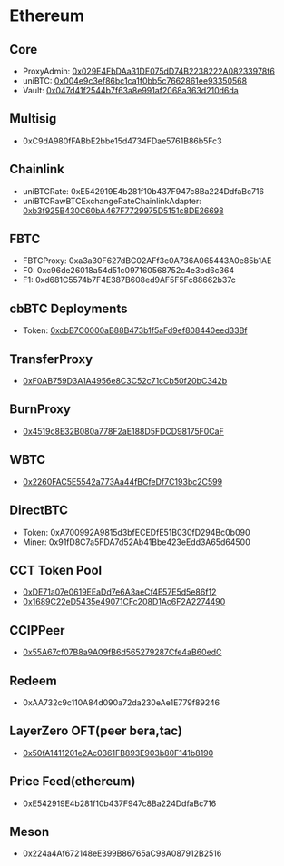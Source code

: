 # Ethereum

## Core

- ProxyAdmin: [0x029E4FbDAa31DE075dD74B2238222A08233978f6](https://etherscan.io/address/0x029E4FbDAa31DE075dD74B2238222A08233978f6)
- uniBTC: [0x004e9c3ef86bc1ca1f0bb5c7662861ee93350568](https://etherscan.io/address/0x004e9c3ef86bc1ca1f0bb5c7662861ee93350568)
- Vault: [0x047d41f2544b7f63a8e991af2068a363d210d6da](https://etherscan.io/address/0x047d41f2544b7f63a8e991af2068a363d210d6da)

## Multisig

- 0xC9dA980fFABbE2bbe15d4734FDae5761B86b5Fc3

## Chainlink

- uniBTCRate: 0xE542919E4b281f10b437F947c8Ba224DdfaBc716
- uniBTCRawBTCExchangeRateChainlinkAdapter: [0xb3f925B430C60bA467F7729975D5151c8DE26698](https://etherscan.io/address/0xb3f925B430C60bA467F7729975D5151c8DE26698)

## FBTC

- FBTCProxy: 0xa3a30F627dBC02AFf3c0A736A065443A0e85b1AE
- F0: 0xc96de26018a54d51c097160568752c4e3bd6c364
- F1: 0xd681C5574b7F4E387B608ed9AF5F5Fc88662b37c

## cbBTC Deployments

- Token: [0xcbB7C0000aB88B473b1f5aFd9ef808440eed33Bf](https://etherscan.io/token/0xcbb7c0000ab88b473b1f5afd9ef808440eed33bf)

## TransferProxy

- [0xF0AB759D3A1A4956e8C3C52c71cCb50f20bC342b](https://etherscan.io/address/0xF0AB759D3A1A4956e8C3C52c71cCb50f20bC342b)

## BurnProxy

- [0x4519c8E32B080a778F2aE188D5FDCD98175F0CaF](https://etherscan.io/address/0x4519c8E32B080a778F2aE188D5FDCD98175F0CaF)

## WBTC

- [0x2260FAC5E5542a773Aa44fBCfeDf7C193bc2C599](https://etherscan.io/address/0x2260FAC5E5542a773Aa44fBCfeDf7C193bc2C599)

## DirectBTC

- Token: 0xA700992A9815d3bfECEDfE51B030fD294Bc0b090
- Miner: 0x91fD8C7a5FDA7d52Ab41Bbe423eEdd3A65d64500

## CCT Token Pool

- [0xDE71a07e0619EEaDd7e6A3aeCf4E57E5d5e86f12](https://etherscan.io/address/0xDE71a07e0619EEaDd7e6A3aeCf4E57E5d5e86f12)
- [0x1689C22eD5435e49071CFc208D1Ac6F2A2274490](https://etherscan.io/address/0x1689C22eD5435e49071CFc208D1Ac6F2A2274490)

## CCIPPeer

- [0x55A67cf07B8a9A09fB6d565279287Cfe4aB60edC](https://etherscan.io/address/0x55A67cf07B8a9A09fB6d565279287Cfe4aB60edC)

## Redeem

- 0xAA732c9c110A84d090a72da230eAe1E779f89246

## LayerZero OFT(peer bera,tac)

- [0x50fA1411201e2Ac0361FB893E903b80F141b8190](https://etherscan.io/address/0x50fA1411201e2Ac0361FB893E903b80F141b8190)

## Price Feed(ethereum)

- 0xE542919E4b281f10b437F947c8Ba224DdfaBc716

## Meson

- 0x224a4Af672148eE399B86765aC98A087912B2516
